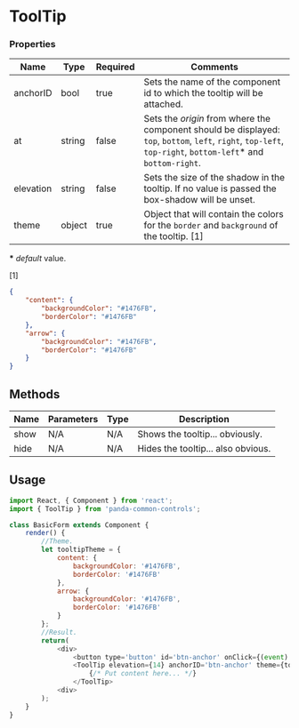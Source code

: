 # ToolTip

### Properties

| Name      | Type   | Required | Comments |
| ----------|--------|----------|----------|
| anchorID  | bool   | true     | Sets the name of the component id to which the tooltip will be attached. |
| at        | string | false    | Sets the _origin_ from where the component should be displayed: ``top``, ``bottom``, ``left``, ``right``, ``top-left``, ``top-right``, ``bottom-left``* and ``bottom-right``. |
| elevation | string | false    | Sets the size of the shadow in the tooltip. If no value is passed the box-shadow will be unset. |
| theme     | object | true     | Object that will contain the colors for the ``border`` and ``background`` of the tooltip. [1] |

**\*** _default_ value.

[1]
```json
{
    "content": {
        "backgroundColor": "#1476FB",
        "borderColor": "#1476FB"
    },
    "arrow": {
        "backgroundColor": "#1476FB",
        "borderColor": "#1476FB"
    }
}
```

## Methods

| Name | Parameters | Type | Description |
|------|------------|------|-------------|
| show | N/A        | N/A  | Shows the tooltip... obviously. |
| hide | N/A        | N/A  | Hides the tooltip... also obvious. |

## Usage

```javascript
import React, { Component } from 'react';
import { ToolTip } from 'panda-common-controls';

class BasicForm extends Component {
    render() {
        //Theme.        
		let tooltipTheme = {
			content: {
				backgroundColor: '#1476FB',
				borderColor: '#1476FB'
			},
			arrow: {
				backgroundColor: '#1476FB',
				borderColor: '#1476FB'
			}
		};
        //Result.
        return(
            <div>
                <button type='button' id='btn-anchor' onClick={(event) => { this.ToolTipInnerRef.show(); }}>Show ToolTip</button>
                <ToolTip elevation={14} anchorID='btn-anchor' theme={tooltipTheme} at='bottom-left' innerRef={tooltip => this.ToolTipInnerRef = tooltip}>
                    {/* Put content here... */}
                </ToolTip>
            <div>
        );
    }
}
```
